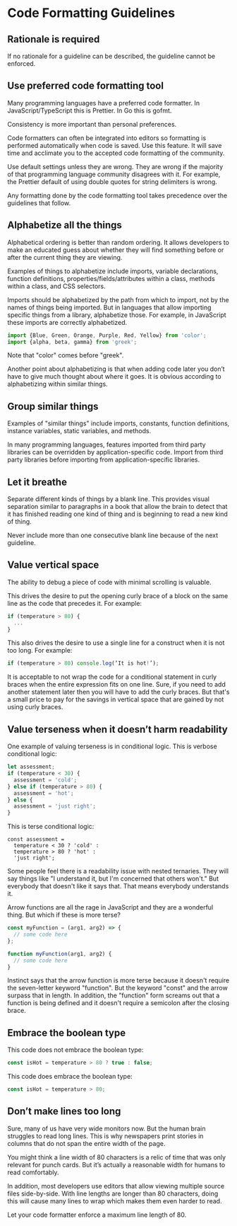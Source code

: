 # Code Formatting Guidelines

## Rationale is required

If no rationale for a guideline can be described,
the guideline cannot be enforced.

## Use preferred code formatting tool

Many programming languages have a preferred code formatter.
In JavaScript/TypeScript this is Prettier.
In Go this is gofmt.

Consistency is more important than personal preferences.

Code formatters can often be integrated into editors so
formatting is performed automatically when code is saved.
Use this feature. It will save time and acclimate you
to the accepted code formatting of the community.

Use default settings unless they are wrong.
They are wrong if the majority of that
programming language community disagrees with it.
For example, the Prettier default of using
double quotes for string delimiters is wrong.

Any formatting done by the code formatting tool
takes precedence over the guidelines that follow.

## Alphabetize all the things

Alphabetical ordering is better than random ordering.
It allows developers to make an educated guess about whether they
will find something before or after the current thing they are viewing.

Examples of things to alphabetize include imports, variable declarations,
function definitions, properties/fields/attributes within a class,
methods within a class, and CSS selectors.

Imports should be alphabetized by the path from which to import,
not by the names of things being imported.
But in languages that allow importing specific things
from a library, alphabetize those.
For example, in JavaScript these imports are correctly alphabetized.

```js
import {Blue, Green, Orange, Purple, Red, Yellow} from 'color';
import {alpha, beta, gamma} from 'greek';
```

Note that "color" comes before "greek".

Another point about alphabetizing is that when adding code later
you don’t have to give much thought about where it goes.
It is obvious according to alphabetizing within similar things.

## Group similar things

Examples of "similar things" include imports, constants,
function definitions, instance variables, static variables, and methods.

In many programming languages, features imported from third party libraries
can be overridden by application-specific code.
Import from third party libraries before
importing from application-specific libraries.

## Let it breathe

Separate different kinds of things by a blank line.
This provides visual separation similar to paragraphs in a book
that allow the brain to detect that it has finished reading
one kind of thing and is beginning to read a new kind of thing.

Never include more than one consecutive blank line
because of the next guideline.

## Value vertical space

The ability to debug a piece of code with minimal scrolling is valuable.

This drives the desire to put the opening curly brace of a block
on the same line as the code that precedes it. For example:

```js
if (temperature > 80) {
  ...
}
```

This also drives the desire to use a single line
for a construct when it is not too long. For example:

```js
if (temperature > 80) console.log(‘It is hot!’);
```

It is acceptable to not wrap the code for a conditional statement
in curly braces when the entire expression fits on one line.
Sure, if you need to add another statement later
then you will have to add the curly braces.
But that's a small price to pay for the savings
in vertical space that are gained by not using curly braces.

## Value terseness when it doesn’t harm readability

One example of valuing terseness is in conditional logic.
This is verbose conditional logic:

```js
let assessment;
if (temperature < 30) {
  assessment = 'cold';
} else if (temperature > 80) {
  assessment = 'hot';
} else {
  assessment = 'just right';
}
```

This is terse conditional logic:

```text
const assessment =
  temperature < 30 ? 'cold' :
  temperature > 80 ? 'hot' :
  'just right';
```

Some people feel there is a readability issue with nested ternaries.
They will say things like "I understand it, but I'm concerned that others won't."
But everybody that doesn't like it says that.
That means everybody understands it.

Arrow functions are all the rage in JavaScript
and they are a wonderful thing.
But which if these is more terse?

```js
const myFunction = (arg1, arg2) => {
  // some code here
};

function myFunction(arg1, arg2) {
  // some code here
}
```

Instinct says that the arrow function is more terse because
it doesn't require the seven-letter keyword "function".
But the keyword "const" and the arrow surpass that in length.
In addition, the "function" form screams out
that a function is being defined and
it doesn't require a semicolon after the closing brace.

## Embrace the boolean type

This code does not embrace the boolean type:

```js
const isHot = temperature > 80 ? true : false;
```

This code does embrace the boolean type:

```js
const isHot = temperature > 80;
```

## Don’t make lines too long

Sure, many of us have very wide monitors now.
But the human brain struggles to read long lines.
This is why newspapers print stories in columns
that do not span the entire width of the page.

You might think a line width of 80 characters is a relic of time
that was only relevant for punch cards.
But it’s actually a reasonable width for humans to read comfortably.

In addition, most developers use editors that allow
viewing multiple source files side-by-side.
With line lengths are longer than 80 characters,
doing this will cause many lines to wrap
which makes them even harder to read.

Let your code formatter enforce a maximum line length of 80.
